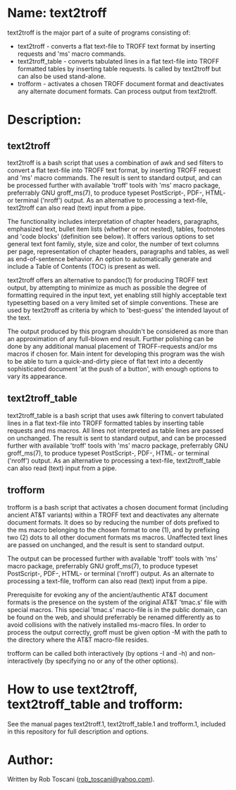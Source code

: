 # Name: text2troff

text2troff is the major part of a suite of programs consisting of:
- text2troff - converts a flat text-file to TROFF text format by inserting requests and 'ms' macro commands.
- text2troff_table - converts tabulated lines in a flat text-file into TROFF formatted tables by inserting table requests. Is called by text2troff but can also be used stand-alone.
- trofform - activates a chosen TROFF document format and deactivates any alternate document formats. Can process output from text2troff.

# Description:

## text2troff
text2troff is a bash script that uses a combination of awk and sed filters
to convert a flat text-file into TROFF text format, by inserting TROFF request and 'ms' macro commands.
The result is sent to standard output,
and can be processed further with available 'troff' tools with 'ms' macro package, preferrably GNU groff_ms(7),
to produce typeset PostScript-, PDF-, HTML- or terminal ('nroff') output.
As an alternative to processing a text-file, text2troff can also read (text) input from a pipe.

The functionality includes interpretation of
chapter headers,
paragraphs,
emphasized text,
bullet item lists (whether or not nested),
tables,
footnotes and
'code blocks' (definition see below).
It offers various options to set general text font family, style, size and color,
the number of text columns per page, representation of chapter headers, paragraphs and tables,
as well as end-of-sentence behavior.
An option to automatically generate and include a Table of Contents (TOC) is present as well.

text2troff offers an alternative to pandoc(1) for producing TROFF text output,
by attempting to minimize as much as possible the degree of formatting required in the input text,
yet enabling still highly acceptable text typesetting based on a very limited set of simple conventions.
These are used by text2troff as criteria by which to 'best-guess' the intended layout of the text.

The output produced by this program shouldn't be considered as more than an approximation of any full-blown end result.
Further polishing can be done by any additional manual placement of TROFF-requests and/or ms macros if chosen for. 
Main intent for developing this program was the wish to be able to turn a quick-and-dirty piece of flat
text into a decently sophisticated document 'at the push of a button',
with enough options to vary its appearance.

## text2troff_table
text2troff_table is a bash script that uses awk filtering to convert tabulated lines
in a flat text-file into TROFF formatted tables by inserting table requests and ms macros.
All lines not interpreted as table lines are passed on unchanged.
The result is sent to standard output,
and can be processed further with available 'troff' tools with 'ms' macro package, preferrably GNU groff_ms(7),
to produce typeset PostScript-, PDF-, HTML- or terminal ('nroff') output.
As an alternative to processing a text-file, text2troff_table can also read (text) input from a pipe. 

## trofform
trofform is a bash script that activates a chosen document format (including ancient AT&T variants) within a TROFF text
and deactivates any alternate document formats.
It does so by reducing the number of dots prefixed to the ms macro belonging to the chosen format to one (1),
and by prefixing two (2) dots to all other document formats ms macros.
Unaffected text lines are passed on unchanged, and the result is sent to standard output.

The output can be processed further with available 'troff' tools with 'ms' macro package, preferrably GNU groff_ms(7),
to produce typeset PostScript-, PDF-, HTML- or terminal ('nroff') output.
As an alternate to processing a text-file, trofform can also read (text) input from a pipe.

Prerequisite for evoking any of the ancient/authentic AT&T document formats is the presence on the system of the original AT&T 'tmac.s' file
with special macros.
This special 'tmac.s' macro-file is in the public domain,
can be found on the web,
and should preferrably be renamed differently as to avoid collisions with the natively installed ms-macro files.
In order to process the output correctly,
groff must be given option -M with the path to the directory where the AT&T macro-file resides.

trofform can be called both interactively (by options -I and -h) and non-interactively (by specifying no or any of the other options).

# How to use text2troff, text2troff_table and trofform:
See the manual pages text2troff.1, text2troff_table.1 and trofform.1, included in this repository for full description and options.

# Author:
Written by Rob Toscani (rob_toscani@yahoo.com).

